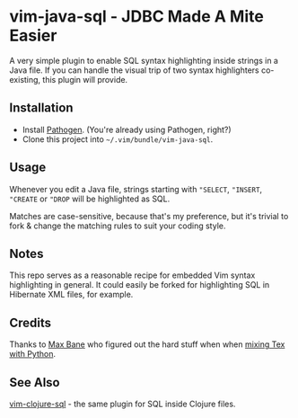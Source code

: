 # vim-java-sql - JDBC Made A Mite Easier

A very simple plugin to enable SQL syntax highlighting inside strings in a
Java file. If you can handle the visual trip of two syntax highlighters
co-existing, this plugin will provide.

## Installation

* Install [Pathogen][pathogen]. (You're already using Pathogen, right?)
* Clone this project into `~/.vim/bundle/vim-java-sql`.

## Usage

Whenever you edit a Java file, strings starting with `"SELECT`, `"INSERT`, `"CREATE` or
`"DROP` will be highlighted as SQL.

Matches are case-sensitive, because that's my preference, but it's trivial to
fork & change the matching rules to suit your coding style.

## Notes

This repo serves as a reasonable recipe for embedded Vim syntax highlighting in
general. It could easily be forked for highlighting SQL in Hibernate XML files,
for example.

## Credits

Thanks to [Max Bane][maxbane] who figured out the hard stuff when when [mixing Tex with Python][tex_python_stackoverflow].

## See Also

[vim-clojure-sql][vim-clojure-sql] - the same plugin for SQL inside Clojure files.

[pathogen]: https://github.com/tpope/vim-pathogen/
[maxbane]: http://clml.uchicago.edu/~max/
[tex_python_stackoverflow]: http://stackoverflow.com/questions/5176972/trouble-using-vims-syn-include-and-syn-region-to-embed-syntax-highlighting
[vim-clojure-sql]: https://github.com/krisajenkins/vim-clojure-sql
